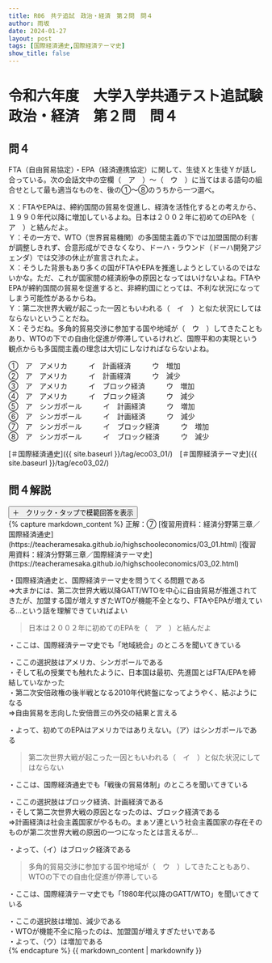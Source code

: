 ```yaml
---
title: R06　共テ追試　政治・経済　第２問　問４
author: 雨坂
date: 2024-01-27
layout: post
tags: [国際経済通史,国際経済テーマ史]
show_title: false
---
```

  
# 令和六年度　大学入学共通テスト追試験　政治・経済　第２問　問４  
  
## 問４  
FTA（自由貿易協定）・EPA（経済連携協定）に関して、生徒Ｘと生徒Ｙが話し合っている。次の会話文中の空欄（　ア　）〜（　ウ　）に当てはまる語句の組合せとして最も適当なものを、後の①〜⑧のうちから一つ選べ。  
  
Ｘ：FTAやEPAは、締約国間の貿易を促進し、経済を活性化するとの考えから、１９９０年代以降に増加しているよね。日本は２００２年に初めてのEPAを（　ア　）と結んだよ。  
Ｙ：その一方で、WTO（世界貿易機関）の多国間主義の下では加盟国間の利害が調整しきれず、合意形成ができなくなり、ドーハ・ラウンド（ドーハ開発アジェンダ）では交渉の休止が宣言されたよ。  
Ｘ：そうした背景もあり多くの国がFTAやEPAを推進しようとしているのではないかな。ただ、これが国家間の経済紛争の原因となってはいけないよね。FTAやEPAが締約国間の貿易を促進すると、非締約国にとっては、不利な状況になってしまう可能性があるからね。  
Ｙ：第二次世界大戦が起こった一因ともいわれる（　イ　）と似た状況にしてはならないということだね。  
Ｘ：そうだね。多角的貿易交渉に参加する国や地域が（　ウ　）してきたこともあり、WTOの下での自由化促進が停滞しているけれど、国際平和の実現という観点からも多国間主義の理念は大切にしなければならないよね。  
  
①　ア　アメリカ　　　イ　計画経済　　　ウ　増加  
②　ア　アメリカ　　　イ　計画経済　　　ウ　減少  
③　ア　アメリカ　　　イ　ブロック経済　　　ウ　増加  
④　ア　アメリカ　　　イ　ブロック経済　　　ウ　減少  
⑤　ア　シンガポール　　　イ　計画経済　　　ウ　増加  
⑥　ア　シンガポール　　　イ　計画経済　　　ウ　減少  
⑦　ア　シンガポール　　　イ　ブロック経済　　　ウ　増加  
⑧　ア　シンガポール　　　イ　ブロック経済　　　ウ　減少  
  
[＃国際経済通史]({{ site.baseurl }}/tag/eco03_01/)　[＃国際経済テーマ史]({{ site.baseurl }}/tag/eco03_02/)  
  
## 問４解説  
<div class="collapsible">
  <button class="collapsible-button">＋　クリック・タップで模範回答を表示</button>
  <div class="collapsible-content">
    {% capture markdown_content %}
正解：⑦  
[復習用資料：経済分野第三章／国際経済通史](https://teacheramesaka.github.io/highschooleconomics/03_01.html)
[復習用資料：経済分野第三章／国際経済テーマ史](https://teacheramesaka.github.io/highschooleconomics/03_02.html)
  
・国際経済通史と、国際経済テーマ史を問うてくる問題である  
⇒大まかには、第二次世界大戦以降GATT/WTOを中心に自由貿易が推進されてきたが、加盟する国が増えすぎたWTOが機能不全となり、FTAやEPAが増えている…という話を理解できていればよい  
  
>日本は２００２年に初めてのEPAを（　ア　）と結んだよ  
  
・ここは、国際経済テーマ史でも「地域統合」のところを聞いてきている  
  
・ここの選択肢はアメリカ、シンガポールである  
・そして私の授業でも触れたように、日本国は最初、先進国とはFTA/EPAを締結していなかった  
・第二次安倍政権の後半戦となる2010年代終盤になってようやく、結ぶようになる  
⇒自由貿易を志向した安倍晋三の外交の結果と言える  
  
・よって、初めてのEPAはアメリカではありえない。（ア）はシンガポールである  
  
>第二次世界大戦が起こった一因ともいわれる（　イ　）と似た状況にしてはならない  
  
・ここは、国際経済通史でも「戦後の貿易体制」のところを聞いてきている  
  
・ここの選択肢はブロック経済、計画経済である  
・そして第二次世界大戦の原因となったのは、ブロック経済である  
⇒計画経済は社会主義国家がやるもの。まぁソ連という社会主義国家の存在そのものが第二次世界大戦の原因の一つになったとは言えるが…  
  
・よって、（イ）はブロック経済である  
  
>多角的貿易交渉に参加する国や地域が（　ウ　）してきたこともあり、WTOの下での自由化促進が停滞している  
  
・ここは、国際経済テーマ史でも「1980年代以降のGATT/WTO」を聞いてきている  
  
・ここの選択肢は増加、減少である  
・WTOが機能不全に陥ったのは、加盟国が増えすぎたせいである  
・よって、（ウ）は増加である  
    {% endcapture %}
    {{ markdown_content | markdownify }}
  </div>
</div>
